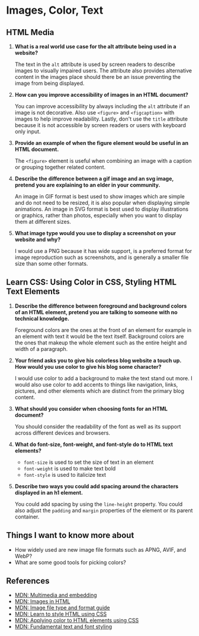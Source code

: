 # Images, Color, Text

## HTML Media

1. **What is a real world use case for the alt attribute being used in a website?**

    The text in the `alt` attribute is used by screen readers to describe images to visually impaired users. The attribute also provides alternative content in the images place should there be an issue preventing the image from being displayed.

2. **How can you improve accessibility of images in an HTML document?**

    You can improve accessibility by always including the `alt` attribute if an image is not decorative. Also use `<figure>` and `<figcaption>` with images to help improve readability. Lastly, don't use the `title` attribute because it is not accessible by screen readers or users with keyboard only input.

3. **Provide an example of when the figure element would be useful in an HTML document.**

    The `<figure>` element is useful when combining an image with a caption or grouping together related content.

4. **Describe the difference between a gif image and an svg image, pretend you are explaining to an elder in your community.**

    An image in GIF format is best used to show images which are simple and do not need to be resized, it is also popular when displaying simple animations. An image in SVG format is best used to display illustrations or graphics, rather than photos, especially when you want to display them at different sizes.

5. **What image type would you use to display a screenshot on your website and why?**

    I would use a PNG because it has wide support, is a preferred format for image reproduction such as screenshots, and is generally a smaller file size than some other formats.

## Learn CSS: Using Color in CSS, Styling HTML Text Elements

1. **Describe the difference between foreground and background colors of an HTML element, pretend you are talking to someone with no technical knowledge.**

    Foreground colors are the ones at the front of an element for example in an element with text it would be the text itself. Background colors are the ones that makeup the whole element such as the entire height and width of a paragraph.

2. **Your friend asks you to give his colorless blog website a touch up. How would you use color to give his blog some character?**

    I would use color to add a background to make the text stand out more. I would also use color to add accents to things like navigation, links, pictures, and other elements which are distinct from the primary blog content.

3. **What should you consider when choosing fonts for an HTML document?**

    You should consider the readability of the font as well as its support across different devices and browsers.

4. **What do font-size, font-weight, and font-style do to HTML text elements?**

    - `font-size` is used to set the size of text in an element
    - `font-weight` is used to make text bold
    - `font-style` is used to italicize text

5. **Describe two ways you could add spacing around the characters displayed in an h1 element.**

    You could add spacing by using the `line-height` property. You could also adjust the `padding` and `margin` properties of the element or its parent container.

## Things I want to know more about

- How widely used are new image file formats such as APNG, AVIF, and WebP?
- What are some good tools for picking colors?

## References

- [MDN: Multimedia and embedding](https://developer.mozilla.org/en-US/docs/Learn/HTML/Multimedia_and_embedding)
- [MDN: Images in HTML](https://developer.mozilla.org/en-US/docs/Learn/HTML/Multimedia_and_embedding/Images_in_HTML)
- [MDN: Image file type and format guide](https://developer.mozilla.org/en-US/docs/Web/Media/Formats/Image_types)
- [MDN: Learn to style HTML using CSS](https://developer.mozilla.org/en-US/docs/Learn/CSS)
- [MDN: Applying color to HTML elements using CSS](https://developer.mozilla.org/en-US/docs/Web/CSS/CSS_Colors/Applying_color)
- [MDN: Fundamental text and font styling](https://developer.mozilla.org/en-US/docs/Learn/CSS/Styling_text/Fundamentals)
